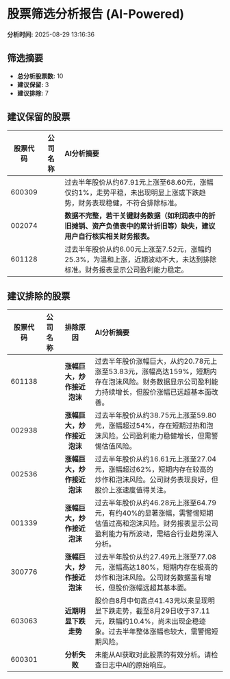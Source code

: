 # 股票筛选分析报告 (AI-Powered)

**分析时间:** 2025-08-29 13:16:36

## 筛选摘要

- **总分析股票数:** 10
- **建议保留:** 3
- **建议排除:** 7

## 建议保留的股票

| 股票代码 | 公司名称 | AI分析摘要 |
|:---:|:---:|:---|
| 600309 |  | 过去半年股价从约67.91元上涨至68.60元，涨幅仅约1%，走势平稳，未出现明显上涨或下跌趋势，财务表现稳健，不符合排除标准。 |
| 002074 |  | **数据不完整，若干关键财务数据（如利润表中的折旧摊销、资产负债表中的累计折旧等）缺失，建议用户自行核实相关财务报表。** |
| 601128 |  | 过去半年股价从约6.00元上涨至7.52元，涨幅约25.3%，为温和上涨，近期波动不大，未达到排除标准。财务报表显示公司盈利能力稳定。 |

## 建议排除的股票

| 股票代码 | 公司名称 | 排除原因 | AI分析摘要 |
|:---:|:---:|:---:|:---|
| 601138 |  | **涨幅巨大，炒作接近泡沫** | 过去半年股价涨幅巨大，从约20.78元上涨至53.83元，涨幅高达159%，短期内存在泡沫风险。财务数据显示公司盈利能力持续增长，但股价涨幅已远超基本面改善。 |
| 002938 |  | **涨幅巨大，炒作接近泡沫** | 过去半年股价从约38.75元上涨至59.80元，涨幅超过54%，存在短期过热和泡沫风险。公司盈利能力稳健增长，但需警惕估值风险。 |
| 002536 |  | **涨幅巨大，炒作接近泡沫** | 过去半年股价从约16.61元上涨至27.04元，涨幅超过62%，短期内存在较高的炒作和泡沫风险。公司财务表现良好，但股价上涨速度值得关注。 |
| 001339 |  | **涨幅巨大，炒作接近泡沫** | 过去半年股价从约46.28元上涨至64.79元，有约40%的显著涨幅，需警惕短期估值过高和泡沫风险。财务报表显示公司盈利能力有所波动，需结合行业趋势深入分析。 |
| 300776 |  | **涨幅巨大，炒作接近泡沫** | 过去半年股价从约27.49元上涨至77.08元，涨幅高达180%，短期内存在极高的炒作和泡沫风险。公司财务数据虽有增长，但股价涨幅远超其基本面。 |
| 603063 |  | **近期明显下跌走势** | 股价自8月中旬高点41.43元以来呈现明显下跌走势，截至8月29日收于37.11元，跌幅约10.4%，尚未出现企稳迹象。过去半年整体涨幅也较大，需警惕短期风险。 |
| 600301 |  | **分析失败** | 未能从AI获取对此股票的有效分析。请检查日志中AI的原始响应。 |
